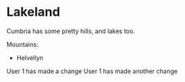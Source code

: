 Lakeland
========

Cumbria has some pretty hills, and lakes too.

Mountains:
* Helvellyn

User 1 has made a change
User 1 has made another change

